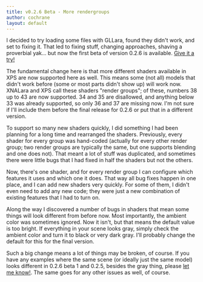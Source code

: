 ```yaml
---
title: v0.2.6 Beta - More rendergroups
author: cochrane
layout: default
---
```


I decided to try loading some files with GLLara, found they didn't work, and set to fixing it. That led to fixing stuff, changing approaches, shaving a proverbial yak… but now the first beta of version 0.2.6 is available.  [Give it a try!](https://github.com/cochrane/GLLara/releases/tag/v0.2.6_beta1)

The fundamental change here is that more different shaders available in XPS are now supported here as well. This means some (not all) models that didn't work before (some or most parts didn't show up) will work now. XNALara and XPS call these shaders "render groups"; of these, numbers 38 up to 43 are now supported. 34 and 35 are disallowed, and anything below 33 was already supported, so only 36 and 37 are missing now. I'm not sure if I'll include them before the final release for 0.2.6 or put that in a different version.

To support so many new shaders quickly, I did something I had been planning for a long time and rearranged the shaders. Previously, every shader for every group was hand-coded (actually for every other render group; two render groups are typically the same, but one supports blending and one does not). That meant a lot of stuff was duplicated, and sometimes there were little bugs that I had fixed in half the shaders but not the others.

Now, there's one shader, and for every render group I can configure which features it uses and which one it does. That way all bug fixes happen in one place, and I can add new shaders very quickly. For some of them, I didn't even need to add any new code; they were just a new combination of existing features that I had to turn on.

Along the way I discovered a number of bugs in shaders that mean some things will look different from before now. Most importantly, the ambient color was sometimes ignored. Now it isn't, but that means the default value is too bright. If everything in your scene looks gray, simply check the ambient color and turn it to black or very dark gray. I'll probably change the default for this for the final version.

Such a big change means a lot of things may be broken, of course. If you have any examples where the same scene (or ideally just the same model) looks different in 0.2.6 beta 1 and 0.2.5, besides the gray thing, please [let me know!](https://github.com/cochrane/GLLara/issues). The same goes for any other issues as well, of course.
